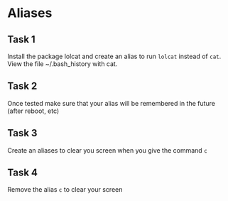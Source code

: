# Aliases

## Task 1
Install the package lolcat and create an alias to run `lolcat` instead of `cat`. View the file ~/.bash_history with cat.

## Task 2
Once tested make sure that your alias will be remembered in the future (after reboot, etc)

## Task 3
Create an aliases to clear you screen when you give the command `c`

## Task 4
Remove the alias `c` to clear your screen

